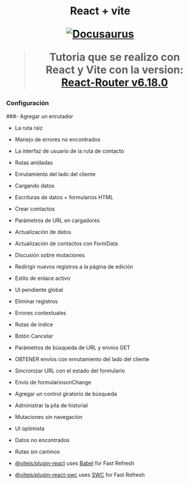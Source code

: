 <h1 align="center">
  <p align="center">React + vite </p>
  <a href="https://docusaurus.io"><img src="https://docusaurus.io/img/slash-introducing.svg" alt="Docusaurus"></a>

> Tutoria que se realizo con React y Vite con la version: [React-Router v6.18.0](https://reactrouter.com/en/6.18.0/start/tutorial)

### Configuración
###- Agregar un enrutador
- La ruta raíz
- Manejo de errores no encontrados
- La interfaz de usuario de la ruta de contacto
- Rutas anidadas
- Enrutamiento del lado del cliente
- Cargando datos
- Escrituras de datos + formularios HTML
- Crear contactos
- Parámetros de URL en cargadores
- Actualización de datos
- Actualización de contactos con FormData
- Discusión sobre mutaciones
- Redirigir nuevos registros a la página de edición
- Estilo de enlace activo
- UI pendiente global
- Eliminar registros
- Errores contextuales
- Rutas de índice
- Botón Cancelar
- Parámetros de búsqueda de URL y envíos GET
- OBTENER envíos con enrutamiento del lado del cliente
- Sincronizar URL con el estado del formulario
- Envío de formulariosonChange
- Agregar un control giratorio de búsqueda
- Administrar la pila de historial
- Mutaciones sin navegación
- UI optimista
- Datos no encontrados
- Rutas sin caminos


- [@vitejs/plugin-react](https://github.com/vitejs/vite-plugin-react/blob/main/packages/plugin-react/README.md) uses [Babel](https://babeljs.io/) for Fast Refresh
- [@vitejs/plugin-react-swc](https://github.com/vitejs/vite-plugin-react-swc) uses [SWC](https://swc.rs/) for Fast Refresh
